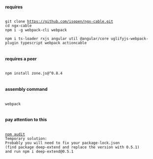 #### requires
<pre>
<code>
git clone <a href="https://github.com/isopen/ngx-cable">https://github.com/isopen/ngx-cable.git</a>
cd ngx-cable
npm i -g webpack-cli webpack<br>
npm i ts-loader rxjs angular util @angular/core uglifyjs-webpack-plugin typescript webpack actioncable
</code>
</pre>
#### requires a peer
<pre>
<code>
npm install zone.js@^0.8.4
</code>
</pre>
#### assembly command
<pre>
<code>
webpack
</code>
</pre>
#### pay attention to this
<pre>
<code>
<a href=https://nodesecurity.io/advisories/612>npm audit</a>
Temporary solution:
Probably you will need to fix your package-lock.json
(find package deep-extend and replace the version with 0.5.1) 
and run npm i deep-extend@0.5.1
</code>
</pre>
